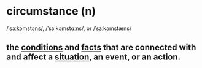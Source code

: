 # circumstance (n)

/ˈsɜːkəmstəns/, /ˈsɜːkəmstɑːns/, or /ˈsɜːkəmstæns/

## the [conditions](condition-n.md#a-situation-that-must-exist-in-order-for-something-else-to-happen) and [facts](../f/fact-n.md#a-thing-that-is-known-to-be-true-especially-when-it-can-be-proved) that are connected with and affect a [situation](../s/situation-n.md#all-the-circumstances-and-things-that-are-happening-at-a-particular-time-and-in-a-particular-place-tình-hình-tình-huống), an event, or an action.